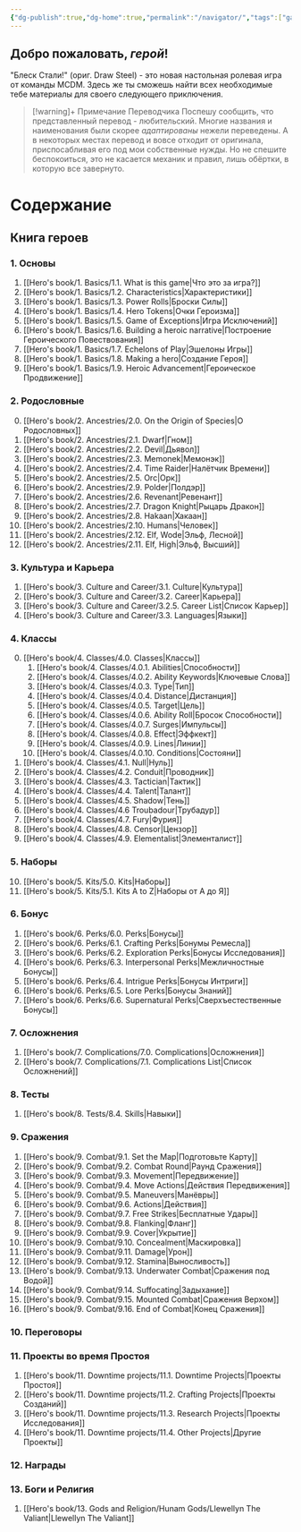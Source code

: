 ```yaml
---
{"dg-publish":true,"dg-home":true,"permalink":"/navigator/","tags":["gardenEntry"],"dgPassFrontmatter":true}
---
```


## Добро пожаловать, *герой*!

"Блеск Стали!" (ориг. Draw Steel) - это новая настольная ролевая игра от команды MCDM. Здесь же ты сможешь найти всех необходимые тебе материалы для своего следующего приключения.

> [!warning]+ Примечание Переводчика
> Поспешу сообщить, что представленный перевод - любительский. Многие названия и наименования были скорее *адаптированы* нежели переведены. А в некоторых местах перевод и вовсе отходит от оригинала, приспосабливая его под мои собственные нужды.
> Но не спешите беспокоиться, это не касается механик и правил, лишь обёртки, в которую все завернуто.

# Содержание

## Книга героев
### 1. Основы
1. [[Hero's book/1. Basics/1.1. What is this game\|Что это за игра?]]
2. [[Hero's book/1. Basics/1.2. Characteristics\|Характеристики]]
3. [[Hero's book/1. Basics/1.3. Power Rolls\|Броски Силы]]
4. [[Hero's book/1. Basics/1.4. Hero Tokens\|Очки Героизма]]
5. [[Hero's book/1. Basics/1.5. Game of Exceptions\|Игра Исключений]]
6. [[Hero's book/1. Basics/1.6. Building a heroic narrative\|Построение Героического Повествования]]
7. [[Hero's book/1. Basics/1.7. Echelons of Play\|Эшелоны Игры]]
8. [[Hero's book/1. Basics/1.8. Making a hero\|Создание Героя]]
9. [[Hero's book/1. Basics/1.9. Heroic Advancement\|Героическое Продвижение]]
### 2. Родословные 
0. [[Hero's book/2. Ancestries/2.0. On the Origin of Species\|О Родословных]]
1. [[Hero's book/2. Ancestries/2.1. Dwarf\|Гном]]
2. [[Hero's book/2. Ancestries/2.2. Devil\|Дьявол]]
3. [[Hero's book/2. Ancestries/2.3. Memonek\|Мемонэк]]
4. [[Hero's book/2. Ancestries/2.4. Time Raider\|Налётчик Времени]]
5. [[Hero's book/2. Ancestries/2.5. Orc\|Орк]]
6. [[Hero's book/2. Ancestries/2.9. Polder\|Полдэр]]
7. [[Hero's book/2. Ancestries/2.6. Revenant\|Ревенант]]
8. [[Hero's book/2. Ancestries/2.7. Dragon Knight\|Рыцарь Дракон]]
9. [[Hero's book/2. Ancestries/2.8. Hakaan\|Хакаан]]
10. [[Hero's book/2. Ancestries/2.10. Humans\|Человек]]
11. [[Hero's book/2. Ancestries/2.12. Elf, Wode\|Эльф, Лесной]]
12. [[Hero's book/2. Ancestries/2.11. Elf, High\|Эльф, Высший]]
### 3. Культура и Карьера
1. [[Hero's book/3. Culture and Career/3.1. Culture\|Культура]]
2. [[Hero's book/3. Culture and Career/3.2. Career\|Карьера]]
3. [[Hero's book/3. Culture and Career/3.2.5. Career List\|Список Карьер]]
4. [[Hero's book/3. Culture and Career/3.3. Languages\|Языки]]
### 4. Классы
0. [[Hero's book/4. Classes/4.0. Classes\|Классы]]
	1. [[Hero's book/4. Classes/4.0.1. Abilities\|Способности]]
	2. [[Hero's book/4. Classes/4.0.2. Ability Keywords\|Ключевые Слова]]
	3. [[Hero's book/4. Classes/4.0.3. Type\|Тип]]
	4. [[Hero's book/4. Classes/4.0.4. Distance\|Дистанция]]
	5. [[Hero's book/4. Classes/4.0.5. Target\|Цель]]
	6. [[Hero's book/4. Classes/4.0.6. Ability Roll\|Бросок Способности]]
	7. [[Hero's book/4. Classes/4.0.7. Surges\|Импульсы]]
	8. [[Hero's book/4. Classes/4.0.8. Effect\|Эффкект]]
	9. [[Hero's book/4. Classes/4.0.9. Lines\|Линии]]
	10. [[Hero's book/4. Classes/4.0.10. Conditions\|Состояни]]
1. [[Hero's book/4. Classes/4.1. Null\|Нуль]]
2. [[Hero's book/4. Classes/4.2. Conduit\|Проводник]]
3. [[Hero's book/4. Classes/4.3. Tactician\|Тактик]]
4. [[Hero's book/4. Classes/4.4. Talent\|Талант]]
5. [[Hero's book/4. Classes/4.5. Shadow\|Тень]]
6. [[Hero's book/4. Classes/4.6 Troubadour\|Трубадур]]
7. [[Hero's book/4. Classes/4.7. Fury\|Фурия]]
8. [[Hero's book/4. Classes/4.8. Censor\|Цензор]]
9. [[Hero's book/4. Classes/4.9. Elementalist\|Элементалист]]
### 5. Наборы
10. [[Hero's book/5. Kits/5.0. Kits\|Наборы]]
11. [[Hero's book/5. Kits/5.1. Kits A to Z\|Наборы от А до Я]]
### 6. Бонус
1. [[Hero's book/6. Perks/6.0. Perks\|Бонусы]]
2. [[Hero's book/6. Perks/6.1. Crafting Perks\|Бонумы Ремесла]]
3. [[Hero's book/6. Perks/6.2. Exploration Perks\|Бонусы Исследования]]
4. [[Hero's book/6. Perks/6.3. Interpersonal Perks\|Межличностные Бонусы]]
5. [[Hero's book/6. Perks/6.4. Intrigue Perks\|Бонусы Интриги]]
6. [[Hero's book/6. Perks/6.5. Lore Perks\|Бонусы Знаний]]
7. [[Hero's book/6. Perks/6.6. Supernatural Perks\|Сверхъестественные Бонусы]]
### 7. Осложнения
1. [[Hero's book/7. Complications/7.0. Complications\|Осложнения]]
2. [[Hero's book/7. Complications/7.1. Complications List\|Список Осложнений]]
### 8. Тесты
1. [[Hero's book/8. Tests/8.4. Skills\|Навыки]]
### 9. Сражения
1. [[Hero's book/9. Combat/9.1. Set the Map\|Подготовьте Карту]]
2. [[Hero's book/9. Combat/9.2. Combat Round\|Раунд Сражения]]
3. [[Hero's book/9. Combat/9.3. Movement\|Передвижение]]
4. [[Hero's book/9. Combat/9.4. Move Actions\|Действия Передвижения]]
5. [[Hero's book/9. Combat/9.5. Maneuvers\|Манёвры]]
6. [[Hero's book/9. Combat/9.6. Actions\|Действия]]
7. [[Hero's book/9. Combat/9.7. Free Strikes\|Бесплатные Удары]]
8. [[Hero's book/9. Combat/9.8. Flanking\|Фланг]]
9. [[Hero's book/9. Combat/9.9. Cover\|Укрытие]]
10. [[Hero's book/9. Combat/9.10. Concealment\|Маскировка]]
11. [[Hero's book/9. Combat/9.11. Damage\|Урон]]
12. [[Hero's book/9. Combat/9.12. Stamina\|Выносливость]]
13. [[Hero's book/9. Combat/9.13. Underwater Combat\|Сражения под Водой]]
14. [[Hero's book/9. Combat/9.14. Suffocating\|Задыхание]]
15. [[Hero's book/9. Combat/9.15. Mounted Combat\|Сражения Верхом]]
16. [[Hero's book/9. Combat/9.16. End of Combat\|Конец Сражения]]
### 10. Переговоры
### 11. Проекты во время Простоя
1. [[Hero's book/11. Downtime projects/11.1. Downtime Projects\|Проекты Простоя]]
2. [[Hero's book/11. Downtime projects/11.2. Crafting Projects\|Проекты Созданий]]
3. [[Hero's book/11. Downtime projects/11.3. Research Projects\|Проекты Исследования]]
4. [[Hero's book/11. Downtime projects/11.4. Other Projects\|Другие Проекты]]
### 12. Награды
### 13. Боги и Религия
1. [[Hero's book/13. Gods and Religion/Hunam Gods/Llewellyn The Valiant\|Llewellyn The Valiant]]